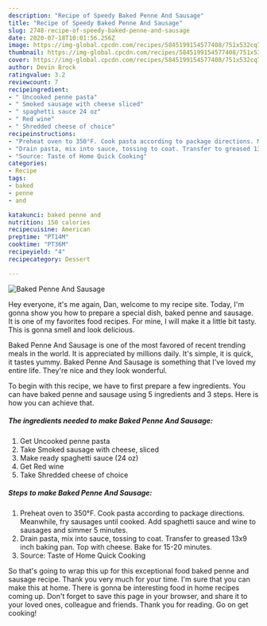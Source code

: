 ```yaml
---
description: "Recipe of Speedy Baked Penne And Sausage"
title: "Recipe of Speedy Baked Penne And Sausage"
slug: 2748-recipe-of-speedy-baked-penne-and-sausage
date: 2020-07-18T10:01:56.256Z
image: https://img-global.cpcdn.com/recipes/5845199154577408/751x532cq70/baked-penne-and-sausage-recipe-main-photo.jpg
thumbnail: https://img-global.cpcdn.com/recipes/5845199154577408/751x532cq70/baked-penne-and-sausage-recipe-main-photo.jpg
cover: https://img-global.cpcdn.com/recipes/5845199154577408/751x532cq70/baked-penne-and-sausage-recipe-main-photo.jpg
author: Devin Brock
ratingvalue: 3.2
reviewcount: 7
recipeingredient:
- " Uncooked penne pasta"
- " Smoked sausage with cheese sliced"
- " spaghetti sauce 24 oz"
- " Red wine"
- " Shredded cheese of choice"
recipeinstructions:
- "Preheat oven to 350°F. Cook pasta according to package directions. Meanwhile, fry sausages until cooked. Add spaghetti sauce and wine to sausages and simmer 5 minutes."
- "Drain pasta, mix into sauce, tossing to coat. Transfer to greased 13x9 inch baking pan. Top with cheese. Bake for 15-20 minutes."
- "Source: Taste of Home Quick Cooking"
categories:
- Recipe
tags:
- baked
- penne
- and

katakunci: baked penne and 
nutrition: 150 calories
recipecuisine: American
preptime: "PT14M"
cooktime: "PT36M"
recipeyield: "4"
recipecategory: Dessert

---
```



![Baked Penne And Sausage](https://img-global.cpcdn.com/recipes/5845199154577408/751x532cq70/baked-penne-and-sausage-recipe-main-photo.jpg)

Hey everyone, it's me again, Dan, welcome to my recipe site. Today, I'm gonna show you how to prepare a special dish, baked penne and sausage. It is one of my favorites food recipes. For mine, I will make it a little bit tasty. This is gonna smell and look delicious.



Baked Penne And Sausage is one of the most favored of recent trending meals in the world. It is appreciated by millions daily. It's simple, it is quick, it tastes yummy. Baked Penne And Sausage is something that I've loved my entire life. They're nice and they look wonderful.


To begin with this recipe, we have to first prepare a few ingredients. You can have baked penne and sausage using 5 ingredients and 3 steps. Here is how you can achieve that.

<!--inarticleads1-->

##### The ingredients needed to make Baked Penne And Sausage:

1. Get  Uncooked penne pasta
1. Take  Smoked sausage with cheese, sliced
1. Make ready  spaghetti sauce (24 oz)
1. Get  Red wine
1. Take  Shredded cheese of choice




<!--inarticleads2-->

##### Steps to make Baked Penne And Sausage:

1. Preheat oven to 350°F. Cook pasta according to package directions. Meanwhile, fry sausages until cooked. Add spaghetti sauce and wine to sausages and simmer 5 minutes.
1. Drain pasta, mix into sauce, tossing to coat. Transfer to greased 13x9 inch baking pan. Top with cheese. Bake for 15-20 minutes.
1. Source: Taste of Home Quick Cooking




So that's going to wrap this up for this exceptional food baked penne and sausage recipe. Thank you very much for your time. I'm sure that you can make this at home. There is gonna be interesting food in home recipes coming up. Don't forget to save this page in your browser, and share it to your loved ones, colleague and friends. Thank you for reading. Go on get cooking!
